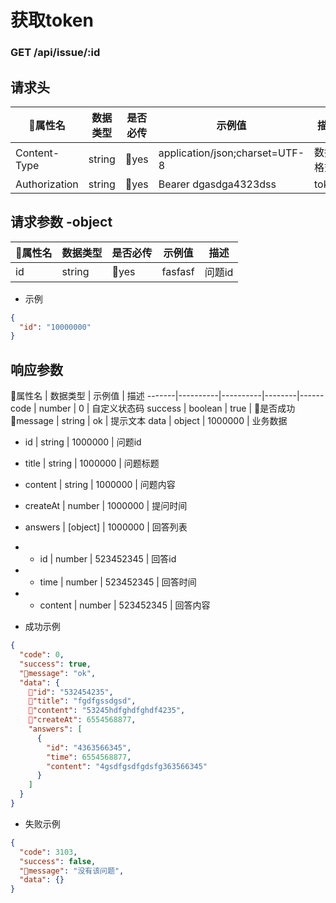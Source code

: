# 获取token

### GET /api/issue/:id

## 请求头

属性名 | 数据类型 | 是否必传 | 示例值 | 描述
-------|----------|----------|--------|------
 Content-Type | string | yes | application/json;charset=UTF-8 | 数据格式
 Authorization | string | yes | Bearer dgasdga4323dss | token

## 请求参数 -object

属性名 | 数据类型 | 是否必传 | 示例值 | 描述
-------|----------|----------|--------|------
 id | string | yes | fasfasf |  问题id

 - 示例
 ``` json
 {
   "id": "10000000"
 }
 ```


## 响应参数

属性名 | 数据类型 | 示例值 | 描述
-------|----------|----------|--------|------
 code | number | 0 |  自定义状态码
 success | boolean | true | 是否成功
 message | string | ok | 提示文本
 data | object | 1000000 | 业务数据
 - id | string | 1000000 | 问题id
 - title | string | 1000000 | 问题标题
 - content | string | 1000000 | 问题内容
 - createAt | number | 1000000 | 提问时间
 - answers | [object] | 1000000 | 回答列表
 - - id | number | 523452345 | 回答id
 - - time | number | 523452345 | 回答时间
 - - content | number | 523452345 | 回答内容

- 成功示例
``` json
{
  "code": 0,
  "success": true,
  "message": "ok",
  "data": {
    "id": "532454235",
    "title": "fgdfgssdgsd",
    "content": "53245hdfghdfghdf4235",
    "createAt": 6554568877,
    "answers": [
      {
        "id": "4363566345",
        "time": 6554568877,
        "content": "4gsdfgsdfgdsfg363566345"
      }
    ]
  }
}
```

- 失败示例
``` json
{
  "code": 3103,
  "success": false,
  "message": "没有该问题",
  "data": {}
}
```
